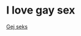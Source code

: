 # I love gay sex
[Gej seks](https://p16-sign.tiktokcdn-us.com/tos-useast5-avt-0068-tx/1eb8d5cd4740a23e8feb46b55785d81b~c5_720x720.jpeg?x-expires=1677906000&x-signature=euXyDGfREojd%2Fp%2Fo1mLD03ESdqE%3D)
